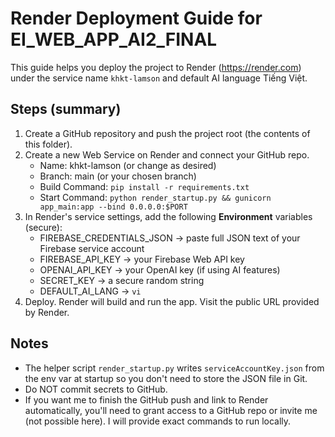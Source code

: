 # Render Deployment Guide for EI_WEB_APP_AI2_FINAL
This guide helps you deploy the project to Render (https://render.com) under the service name `khkt-lamson` and default AI language Tiếng Việt.

## Steps (summary)
1. Create a GitHub repository and push the project root (the contents of this folder).
2. Create a new Web Service on Render and connect your GitHub repo.
   - Name: khkt-lamson (or change as desired)
   - Branch: main (or your chosen branch)
   - Build Command: `pip install -r requirements.txt`
   - Start Command: `python render_startup.py && gunicorn app_main:app --bind 0.0.0.0:$PORT`
3. In Render's service settings, add the following **Environment** variables (secure):
   - FIREBASE_CREDENTIALS_JSON -> paste full JSON text of your Firebase service account
   - FIREBASE_API_KEY -> your Firebase Web API key
   - OPENAI_API_KEY -> your OpenAI key (if using AI features)
   - SECRET_KEY -> a secure random string
   - DEFAULT_AI_LANG -> `vi`
4. Deploy. Render will build and run the app. Visit the public URL provided by Render.

## Notes
- The helper script `render_startup.py` writes `serviceAccountKey.json` from the env var at startup so you don't need to store the JSON file in Git.
- Do NOT commit secrets to GitHub.
- If you want me to finish the GitHub push and link to Render automatically, you'll need to grant access to a GitHub repo or invite me (not possible here). I will provide exact commands to run locally.
